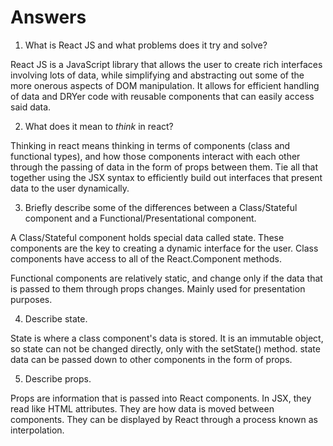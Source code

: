 # Answers

1.  What is React JS and what problems does it try and solve?

React JS is a JavaScript library that allows the user to create rich interfaces
involving lots of data, while simplifying and abstracting out some of the more
onerous aspects of DOM manipulation. It allows for efficient handling of data
and DRYer code with reusable components that can easily access said data.

2.  What does it mean to _think_ in react?

Thinking in react means thinking in terms of components (class and functional
types), and how those components interact with each other through the passing
of data in the form of props between them. Tie all that together using the JSX
syntax to efficiently build out interfaces that present data to the user
dynamically.

3.  Briefly describe some of the differences between a Class/Stateful component and a Functional/Presentational component.

A Class/Stateful component holds special data called state. These components
are the key to creating a dynamic interface for the user. Class components
have access to all of the React.Component methods.

Functional components are relatively static, and change only if the data that is
passed to them through props changes. Mainly used for presentation purposes.

4.  Describe state.

State is where a class component's data is stored. It is an immutable object, so
state can not be changed directly, only with the setState() method. state data
can be passed down to other components in the form of props.

5.  Describe props.

Props are information that is passed into React components. In JSX, they read
like HTML attributes. They are how data is moved between components. They can
be displayed by React through a process known as interpolation.
